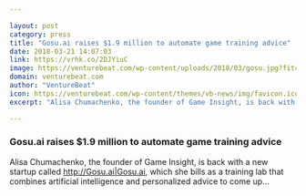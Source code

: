 ```yaml
---

layout: post
category: press
title: "Gosu.ai raises $1.9 million to automate game training advice"
date: 2018-03-21 14:07:03
link: https://vrhk.co/2DJYiuC
image: https://venturebeat.com/wp-content/uploads/2018/03/gosu.jpg?fit=1200%2C724&strip=all
domain: venturebeat.com
author: "VentureBeat"
icon: https://venturebeat.com/wp-content/themes/vb-news/img/favicon.ico
excerpt: "Alisa Chumachenko, the founder of Game Insight, is back with a new startup called <http://Gosu.ai|Gosu.ai>, which she bills as a training lab that combines artificial intelligence and personalized advice to come up…"

---
```


### Gosu.ai raises $1.9 million to automate game training advice

Alisa Chumachenko, the founder of Game Insight, is back with a new startup called <http://Gosu.ai|Gosu.ai>, which she bills as a training lab that combines artificial intelligence and personalized advice to come up…